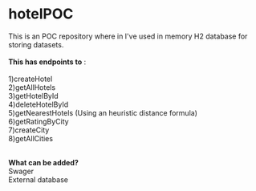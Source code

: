 # hotelPOC

This is an POC repository where in I've used in memory H2 database for storing datasets.<br /><br />
**This has endpoints to** :<br /><br />
  1)createHotel<br />
  2)getAllHotels <br />
  3)getHotelById  <br />
  4)deleteHotelById <br />
  5)getNearestHotels (Using an heuristic distance formula)<br />
  6)getRatingByCity<br />
  7)createCity <br />
  8)getAllCities<br /><br />



**What can be added?**<br />
  Swager<br />
  External database<br />

